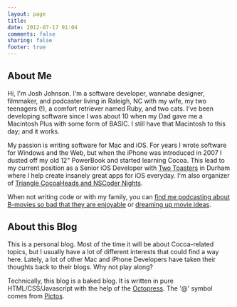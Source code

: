 ```yaml
---
layout: page
title: 
date: 2012-07-17 01:04
comments: false
sharing: false
footer: true
---
```


## About Me

Hi, I'm Josh Johnson. I'm a software developer, wannabe designer, filmmaker, and podcaster living in Raleigh, NC with my wife, my two teenagers (!), a comfort retriever named Ruby, and two cats. I've been developing software since I was about 10 when my Dad gave me a Macintosh Plus with some form of BASIC. I still have that Macintosh to this day; and it works.

My passion is writing software for Mac and iOS. For years I wrote software for Windows and the Web, but when the iPhone was introduced in 2007 I dusted off my old 12" PowerBook and started learning Cocoa. This lead to my current position as a Senior iOS Developer with [Two Toasters](http://twotoasters.com/) in Durham where I help create insanely great apps for iOS everyday. I'm also organizer of [Triangle CocoaHeads and NSCoder Nights](http://trianglecocoa.com/).

When not writing code or with my family, you can [find me podcasting about B-movies so bad that they are enjoyable](http://badmoviepodcast.com/) or [dreaming up movie ideas](http://www.imdb.com/name/nm2522715/).

## About this Blog

This is a personal blog. Most of the time it will be about Cocoa-related topics, but I usually have a lot of different interests that could find a way here. Lately, a lot of other Mac and iPhone Developers have taken their thoughts back to their blogs. Why not play along?

Technically, this blog is a baked blog. It is written in pure HTML/CSS/Javascript with the help of the [Octopress](http://octopress.org). The '@' symbol comes from [Pictos](http://pictos.drewwilson.com/).
